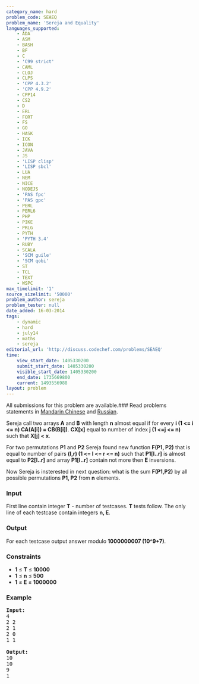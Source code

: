 ```yaml
---
category_name: hard
problem_code: SEAEQ
problem_name: 'Sereja and Equality'
languages_supported:
    - ADA
    - ASM
    - BASH
    - BF
    - C
    - 'C99 strict'
    - CAML
    - CLOJ
    - CLPS
    - 'CPP 4.3.2'
    - 'CPP 4.9.2'
    - CPP14
    - CS2
    - D
    - ERL
    - FORT
    - FS
    - GO
    - HASK
    - ICK
    - ICON
    - JAVA
    - JS
    - 'LISP clisp'
    - 'LISP sbcl'
    - LUA
    - NEM
    - NICE
    - NODEJS
    - 'PAS fpc'
    - 'PAS gpc'
    - PERL
    - PERL6
    - PHP
    - PIKE
    - PRLG
    - PYTH
    - 'PYTH 3.4'
    - RUBY
    - SCALA
    - 'SCM guile'
    - 'SCM qobi'
    - ST
    - TCL
    - TEXT
    - WSPC
max_timelimit: '1'
source_sizelimit: '50000'
problem_author: sereja
problem_tester: null
date_added: 16-03-2014
tags:
    - dynamic
    - hard
    - july14
    - maths
    - sereja
editorial_url: 'http://discuss.codechef.com/problems/SEAEQ'
time:
    view_start_date: 1405330200
    submit_start_date: 1405330200
    visible_start_date: 1405330200
    end_date: 1735669800
    current: 1493556988
layout: problem
---
```

All submissions for this problem are available.###  Read problems statements in [Mandarin Chinese](http://www.codechef.com/download/translated/JULY14/mandarin/SEAEQ.pdf) and [Russian](http://www.codechef.com/download/translated/JULY14/russian/SEAEQ.pdf).

Sereja call two arrays **A** and **B** with length **n** almost equal if for every **i (1 <= i <= n) CA(A\[i\]) = CB(B\[i\])**. **CX\[x\]** equal to number of index **j (1 <=j <= n)** such that **X\[j\] < x**.

For two permutations **P1** and **P2** Sereja found new function **F(P1, P2)** that is equal to number of pairs **(l,r) (1 <= l <= r <= n)** such that **P1\[l..r\]** is almost equal to **P2\[l..r\]** and array **P1\[l..r\]** contain not more then **E** inversions.

Now Sereja is insterested in next question: what is the sum **F(P1,P2)** by all possible permutations **P1, P2** from **n** elements.

### Input

First line contain integer **T** - number of testcases. **T** tests follow. The only line of each testcase contain integers **n, E**.

### Output

For each testcase output answer modulo **1000000007 (10^9+7)**.

### Constraints

- **1** ≤ **T** ≤ **10000**
- **1** ≤ **n** ≤ **500**
- **1** ≤ **E** ≤ **1000000**

### Example

<pre><b>Input:</b>
4
2 2
2 1
2 0
1 1

<b>Output:</b>
10
10
9
1

</pre>